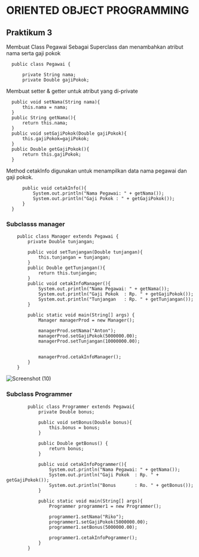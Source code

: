 # ORIENTED OBJECT PROGRAMMING
## Praktikum 3


Membuat Class Pegawai Sebagai Superclass 
dan menambahkan atribut nama serta gaji pokok

      public class Pegawai {

          private String nama;
          private Double gajiPokok;


Membuat setter & getter untuk atribut yang di-private

      public void setNama(String nama){
          this.nama = nama;
      }
      public String getNama(){
          return this.nama;
      }
      public void setGajiPokok(Double gajiPokok){
          this.gajiPokok=gajiPokok;
      }
      public Double getGajiPokok(){
          return this.gajiPokok;
      }


Method cetakInfo digunakan untuk menampilkan data nama pegawai dan gaji pokok.

          public void cetakInfo(){
              System.out.println("Nama Pegawai: " + getNama());
              System.out.println("Gaji Pokok : " + getGajiPokok());
          }
      }
      
      

### Subclasss manager 

        public class Manager extends Pegawai {
            private Double tunjangan;

            public void setTunjangan(Double tunjangan){
                this.tunjangan = tunjangan;
            }
            public Double getTunjangan(){
                return this.tunjangan;
            }
            public void cetakInfoManager(){
                System.out.println("Nama Pegawai: " + getNama());
                System.out.println("Gaji Pokok  : Rp. " + getGajiPokok());
                System.out.println("Tunjangan   : Rp. " + getTunjangan());
            }

            public static void main(String[] args) {
                Manager managerProd = new Manager();

                managerProd.setNama("Anton");
                managerProd.setGajiPokok(5000000.00);
                managerProd.setTunjangan(10000000.00);


                managerProd.cetakInfoManager();
            }
        }
        
![Screenshot (10)](https://user-images.githubusercontent.com/115928747/199699961-d69911d8-45a6-4213-838d-71fb970f0873.png)



### Subclass Programmer

            public class Programmer extends Pegawai{
                private Double bonus;

                public void setBonus(Double bonus){
                    this.bonus = bonus;
                }

                public Double getBonus() {
                    return bonus;
                }

                public void cetakInfoPogrammer(){
                    System.out.println("Nama Pegawai: " + getNama());
                    System.out.println("Gaji Pokok  : Rp. " + getGajiPokok());
                    System.out.println("Bonus       : Ro. " + getBonus());
                }

                public static void main(String[] args){
                    Programmer programmer1 = new Programmer();

                    programmer1.setNama("Riko");
                    programmer1.setGajiPokok(5000000.00);
                    programmer1.setBonus(5000000.00);

                    programmer1.cetakInfoPogrammer();
                }
            }


